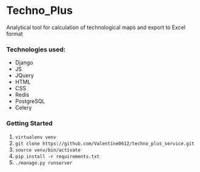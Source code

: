 # Techno_Plus

Analytical tool for calculation of technological maps and export to Excel format

### Technologies used:
- Django
- JS
- JQuery
- HTML
- CSS
- Redis
- PostgreSQL
- Celery


### Getting Started 

1. `virtualenv venv`
2. `git clone https://github.com/Valentine0612/techno_plus_service.git`
3. `source venv/bin/activate`
4. `pip install -r requirements.txt`
5. `./manage.py runserver`



